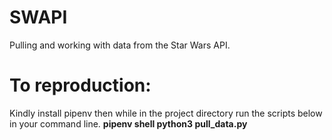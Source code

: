# SWAPI
Pulling and working with data from the Star Wars API.

# To reproduction:
Kindly install pipenv then while in the project directory run the scripts below in your command line.
<b> pipenv shell
<b> python3 pull_data.py
